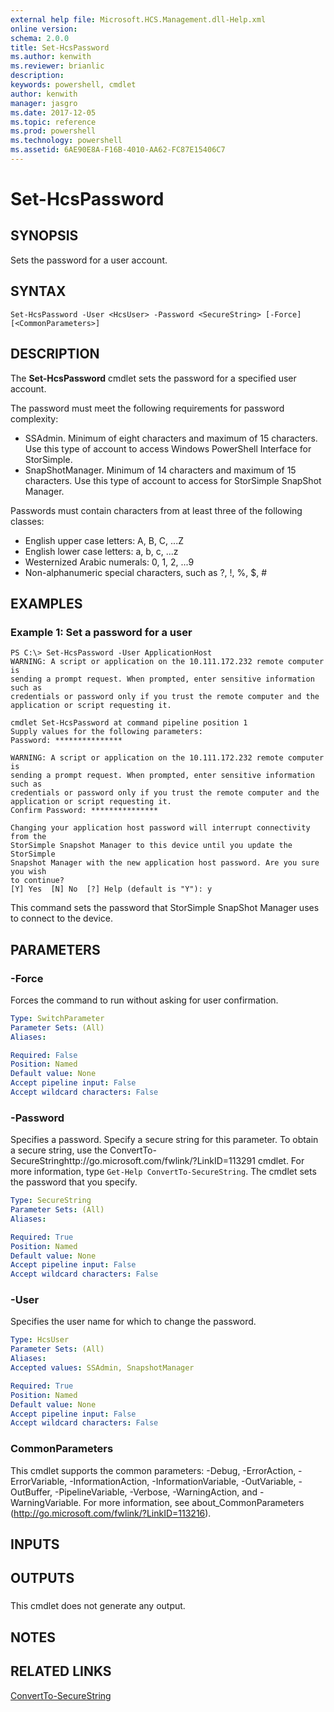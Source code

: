 ```yaml
---
external help file: Microsoft.HCS.Management.dll-Help.xml
online version: 
schema: 2.0.0
title: Set-HcsPassword
ms.author: kenwith
ms.reviewer: brianlic
description: 
keywords: powershell, cmdlet
author: kenwith
manager: jasgro
ms.date: 2017-12-05
ms.topic: reference
ms.prod: powershell
ms.technology: powershell
ms.assetid: 6AE90E8A-F16B-4010-AA62-FC87E15406C7
---
```


# Set-HcsPassword

## SYNOPSIS
Sets the password for a user account.

## SYNTAX

```
Set-HcsPassword -User <HcsUser> -Password <SecureString> [-Force] [<CommonParameters>]
```

## DESCRIPTION
The **Set-HcsPassword** cmdlet sets the password for a specified user account.

The password must meet the following requirements for password complexity: 

- SSAdmin.
Minimum of eight characters and maximum of 15 characters.
Use this type of account to access Windows PowerShell Interface for StorSimple. 
- SnapShotManager.
Minimum of 14 characters and maximum of 15 characters.
Use this type of account to access for StorSimple SnapShot Manager.

Passwords must contain characters from at least three of the following classes: 

- English upper case letters: A, B, C, ...Z 
- English lower case letters: a, b, c, ...z 
- Westernized Arabic numerals: 0, 1, 2, ...9 
- Non-alphanumeric special characters, such as ?, !, %, $, #

## EXAMPLES

### Example 1: Set a password for a user
```
PS C:\> Set-HcsPassword -User ApplicationHost
WARNING: A script or application on the 10.111.172.232 remote computer is 
sending a prompt request. When prompted, enter sensitive information such as 
credentials or password only if you trust the remote computer and the 
application or script requesting it.

cmdlet Set-HcsPassword at command pipeline position 1
Supply values for the following parameters:
Password: ***************

WARNING: A script or application on the 10.111.172.232 remote computer is 
sending a prompt request. When prompted, enter sensitive information such as 
credentials or password only if you trust the remote computer and the 
application or script requesting it.
Confirm Password: ***************

Changing your application host password will interrupt connectivity from the 
StorSimple Snapshot Manager to this device until you update the StorSimple 
Snapshot Manager with the new application host password. Are you sure you wish 
to continue?
[Y] Yes  [N] No  [?] Help (default is "Y"): y
```

This command sets the password that StorSimple SnapShot Manager uses to connect to the device.

## PARAMETERS

### -Force
Forces the command to run without asking for user confirmation.

```yaml
Type: SwitchParameter
Parameter Sets: (All)
Aliases: 

Required: False
Position: Named
Default value: None
Accept pipeline input: False
Accept wildcard characters: False
```

### -Password
Specifies a password.
Specify a secure string for this parameter.
To obtain a secure string, use the ConvertTo-SecureStringhttp://go.microsoft.com/fwlink/?LinkID=113291 cmdlet.
For more information, type `Get-Help ConvertTo-SecureString`.
The cmdlet sets the password that you specify.

```yaml
Type: SecureString
Parameter Sets: (All)
Aliases: 

Required: True
Position: Named
Default value: None
Accept pipeline input: False
Accept wildcard characters: False
```

### -User
Specifies the user name for which to change the password.

```yaml
Type: HcsUser
Parameter Sets: (All)
Aliases: 
Accepted values: SSAdmin, SnapshotManager

Required: True
Position: Named
Default value: None
Accept pipeline input: False
Accept wildcard characters: False
```

### CommonParameters
This cmdlet supports the common parameters: -Debug, -ErrorAction, -ErrorVariable, -InformationAction, -InformationVariable, -OutVariable, -OutBuffer, -PipelineVariable, -Verbose, -WarningAction, and -WarningVariable. For more information, see about_CommonParameters (http://go.microsoft.com/fwlink/?LinkID=113216).

## INPUTS

## OUTPUTS

###  
This cmdlet does not generate any output.

## NOTES

## RELATED LINKS

[ConvertTo-SecureString](http://go.microsoft.com/fwlink/?LinkID=113291)

